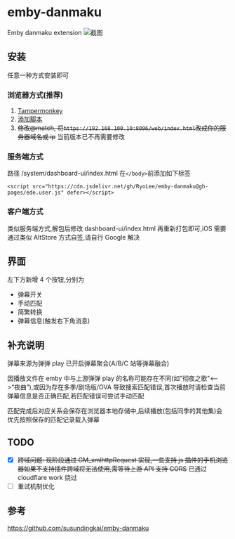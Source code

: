 # emby-danmaku

Emby danmaku extension
![截图](https://s1.ax1x.com/2022/08/09/vltmKs.png)

## 安装

任意一种方式安装即可

### 浏览器方式(推荐)

1. [Tampermonkey](https://www.tampermonkey.net/)
2. [添加脚本](https://cdn.jsdelivr.net/gh/RyoLee/emby-danmaku@gh-pages/ede.user.js)
3. ~~修改@match, 将`https://192.168.100.10:8096/web/index.html`改成你的服务器域名或 ip~~ 当前版本已不再需要修改

### 服务端方式

路径 /system/dashboard-ui/index.html
在`</body>`前添加如下标签

```
<script src="https://cdn.jsdelivr.net/gh/RyoLee/emby-danmaku@gh-pages/ede.user.js" defer></script>
```

### 客户端方式

类似服务端方式,解包后修改 dashboard-ui/index.html 再重新打包即可,iOS 需要通过类似 AltStore 方式自签,请自行 Google 解决

## 界面

左下方新增 4 个按钮,分别为

- 弹幕开关
- 手动匹配
- 简繁转换
- 弹幕信息(触发右下角消息)

## 补充说明

弹幕来源为弹弹 play 已开启弹幕聚合(A/B/C 站等弹幕融合)

因播放文件在 emby 中与上游弹弹 play 的名称可能存在不同(如"彻夜之歌"<–>“夜曲”),或因为存在多季/剧场版/OVA 导致搜索匹配错误,首次播放时请检查当前弹幕信息是否正确匹配,若匹配错误可尝试手动匹配

匹配完成后对应关系会保存在浏览器本地存储中,后续播放(包括同季的其他集)会优先按照保存的匹配记录载入弹幕

## TODO

- [x] ~~跨域问题: 现阶段通过 GM_xmlhttpRequest 实现,一些支持 js 插件的手机浏览器如果不支持插件跨域将无法使用,需等待上游 API 支持 CORS~~ 已通过 cloudflare work 绕过
- [ ] 重试机制优化

## 参考

https://github.com/susundingkai/emby-danmaku
